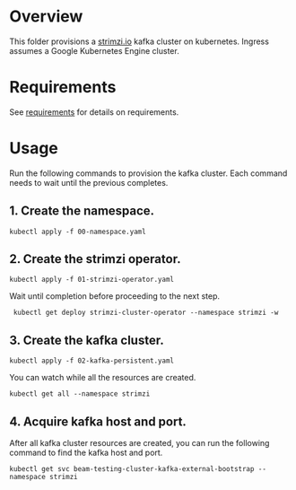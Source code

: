 <!--
    Licensed to the Apache Software Foundation (ASF) under one
    or more contributor license agreements.  See the NOTICE file
    distributed with this work for additional information
    regarding copyright ownership.  The ASF licenses this file
    to you under the Apache License, Version 2.0 (the
    "License"); you may not use this file except in compliance
    with the License.  You may obtain a copy of the License at

      http://www.apache.org/licenses/LICENSE-2.0

    Unless required by applicable law or agreed to in writing,
    software distributed under the License is distributed on an
    "AS IS" BASIS, WITHOUT WARRANTIES OR CONDITIONS OF ANY
    KIND, either express or implied.  See the License for the
    specific language governing permissions and limitations
    under the License.
-->

# Overview

This folder provisions a [strimzi.io](https://strimzi.io) kafka cluster on kubernetes.  Ingress assumes a
Google Kubernetes Engine cluster.

# Requirements

See [requirements](../README.md) for details on requirements.

# Usage

Run the following commands to provision the kafka cluster.  Each command needs to wait until the previous completes.

## 1. Create the namespace.

```
kubectl apply -f 00-namespace.yaml
```

## 2. Create the strimzi operator.

```
kubectl apply -f 01-strimzi-operator.yaml
```

Wait until completion before proceeding to the next step.

```
 kubectl get deploy strimzi-cluster-operator --namespace strimzi -w
```

## 3. Create the kafka cluster.

```
kubectl apply -f 02-kafka-persistent.yaml
```

You can watch while all the resources are created.

```
kubectl get all --namespace strimzi
```

## 4. Acquire kafka host and port.

After all kafka cluster resources are created, you can run the
following command to find the kafka host and port.

```
kubectl get svc beam-testing-cluster-kafka-external-bootstrap --namespace strimzi
```
